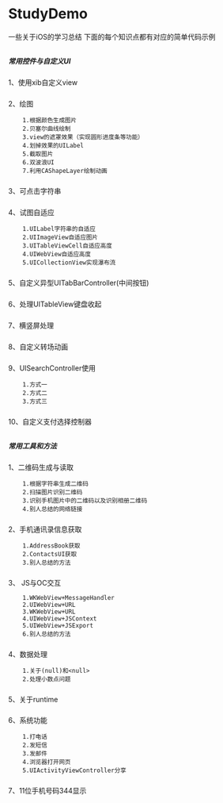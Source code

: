 # StudyDemo
一些关于iOS的学习总结
下面的每个知识点都有对应的简单代码示例

##
***************************************************常用控件与自定义UI***************************************************
###
1、使用xib自定义view

###
2、绘图

        1.根据颜色生成图片
        2.贝塞尔曲线绘制
        3.view的遮罩效果（实现圆形进度条等功能）
        4.划掉效果的UILabel
        5.截取图片
        6.双波浪UI
        7.利用CAShapeLayer绘制动画
        
###
3、可点击字符串
        
###
4、试图自适应

        1.UILabel字符串的自适应
        2.UIImageView自适应图片
        3.UITableViewCell自适应高度
        4.UIWebView自适应高度
        5.UICollectionView实现瀑布流
        
###
5、自定义异型UITabBarController(中间按钮)

###
6、处理UITableView键盘收起

###
7、横竖屏处理
        
###
8、自定义转场动画   

###
9、UISearchController使用

        1.方式一
        2.方式二
        3.方式三
        
###
10、自定义支付选择控制器
        
##
*****************************************************常用工具和方法*****************************************************
###
1、二维码生成与读取

        1.根据字符串生成二维码
        2.扫描图片识别二维码
        3.识别手机图片中的二维码以及识别相册二维码
        4.别人总结的网络链接

###
2、手机通讯录信息获取

        1.AddressBook获取
        2.ContactsUI获取
        3.别人总结的方法
    
###
3、 JS与OC交互

        1.WKWebView+MessageHandler
        2.UIWebView+URL
        3.WKWebView+URL
        4.UIWebView+JSContext
        5.UIWebView+JSExport
        6.别人总结的方法
        
###
4、数据处理

        1.关于(null)和<null>
        2.处理小数点问题
        
###
5、关于runtime

###
6、系统功能

        1.打电话
        2.发短信
        3.发邮件
        4.浏览器打开网页
        5.UIActivityViewController分享
        
###
7、11位手机号码344显示
